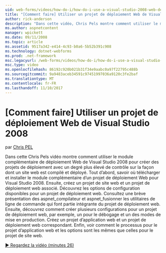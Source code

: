 ```yaml
---
uid: web-forms/videos/how-do-i/how-do-i-use-a-visual-studio-2008-web-deployment-project
title: "[Comment faire] Utiliser un projet de déploiement Web de Visual Studio 2008 | Documents Microsoft"
author: rick-anderson
description: "Dans cette vidéo, Chris Pels montre comment utiliser le module complémentaire de déploiement Web de Visual Studio 2008 pour créer des projets de déploiement avec un degré plus élevé de contrôle sur la façon..."
ms.author: aspnetcontent
manager: wpickett
ms.date: 09/11/2008
ms.topic: article
ms.assetid: 9517a342-e414-4c93-b0a6-5b52b391c908
ms.technology: dotnet-webforms
ms.prod: .net-framework
msc.legacyurl: /web-forms/videos/how-do-i/how-do-i-use-a-visual-studio-2008-web-deployment-project
msc.type: video
ms.openlocfilehash: 86192c920b021b31f34e9aabc0a97f22795c488b
ms.sourcegitcommit: 9a9483aceb34591c97451997036a9120c3fe2baf
ms.translationtype: MT
ms.contentlocale: fr-FR
ms.lasthandoff: 11/10/2017
---
```

<a name="how-do-i-use-a-visual-studio-2008-web-deployment-project"></a>[Comment faire] Utiliser un projet de déploiement Web de Visual Studio 2008
====================
par [Chris PEL](https://twitter.com/chrispels)

Dans cette Chris Pels vidéo montre comment utiliser le module complémentaire de déploiement Web de Visual Studio 2008 pour créer des projets de déploiement avec un degré plus élevé de contrôle sur la façon dont un site web est compilé et déployé. Tout d’abord, savoir où télécharger et installer le module complémentaire d’un projet de déploiement Web pour Visual Studio 2008. Ensuite, créez un projet de site web et un projet de déploiement web associé. Découvrez les options de configuration disponibles pour un projet de déploiement web. Consultez une brève présentation des aspnet\_compilateur et aspnet\_fusionner les utilitaires de ligne de commande qui font partie intégrante du projet de déploiement web. Ensuite, découvrez comment créer plusieurs configurations pour un projet de déploiement web, par exemple, un pour le débogage et un des modes de mise en production. Créez un projet d’application web et un projet de déploiement web correspondant. Enfin, voir comment le processus pour le projet d’application web et les options sont les mêmes que celles pour le projet de site web.

[&#9654; Regardez la vidéo (minutes 26)](https://channel9.msdn.com/Blogs/ASP-NET-Site-Videos/how-do-i-use-a-visual-studio-2008-web-deployment-project)
